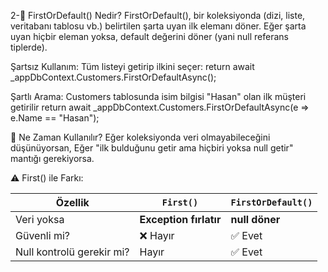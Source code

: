 ﻿2-🔹 FirstOrDefault() Nedir?
FirstOrDefault(), bir koleksiyonda (dizi, liste, veritabanı tablosu vb.) belirtilen şarta uyan ilk elemanı döner.
Eğer şarta uyan hiçbir eleman yoksa, default değerini döner (yani null referans tiplerde).

Şartsız Kullanım:
Tüm listeyi getirip ilkini seçer:
 return await _appDbContext.Customers.FirstOrDefaultAsync();

 Şartlı Arama:
 Customers tablosunda isim bilgisi "Hasan" olan ilk müşteri getirilir
  return await _appDbContext.Customers.FirstOrDefaultAsync(e => e.Name == "Hasan");

  🧠 Ne Zaman Kullanılır?
Eğer koleksiyonda veri olmayabileceğini düşünüyorsan,
Eğer "ilk bulduğunu getir ama hiçbiri yoksa null getir" mantığı gerekiyorsa.

⚠️ First() ile Farkı:

| Özellik                   | `First()`              | `FirstOrDefault()` |
| ------------------------- | ---------------------- | ------------------ |
| Veri yoksa                | **Exception fırlatır** | **null döner**     |
| Güvenli mi?               | ❌ Hayır                | ✅ Evet             |
| Null kontrolü gerekir mi? | Hayır                  | ✅ Evet             |

